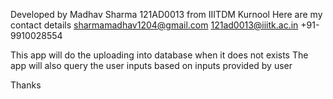 Developed by Madhav Sharma 121AD0013 from IIITDM Kurnool
Here are my contact details
sharmamadhav1204@gmail.com 
121ad0013@iiitk.ac.in
+91-9910028554

This app will do the uploading into database when it does not exists
The app will also query the user inputs based on inputs provided by user

Thanks